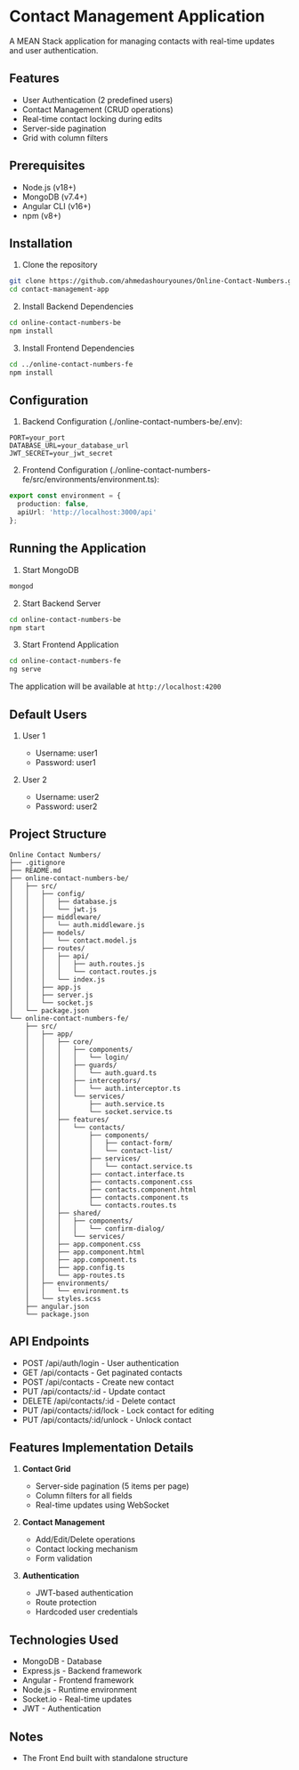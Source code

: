 # Contact Management Application

A MEAN Stack application for managing contacts with real-time updates and user authentication.

## Features

- User Authentication (2 predefined users)
- Contact Management (CRUD operations)
- Real-time contact locking during edits
- Server-side pagination
- Grid with column filters

## Prerequisites

- Node.js (v18+)
- MongoDB (v7.4+)
- Angular CLI (v16+)
- npm (v8+)

## Installation

1. Clone the repository
```bash
git clone https://github.com/ahmedashouryounes/Online-Contact-Numbers.git
cd contact-management-app
```

2. Install Backend Dependencies
```bash
cd online-contact-numbers-be
npm install
```

3. Install Frontend Dependencies
```bash
cd ../online-contact-numbers-fe
npm install
```

## Configuration

1. Backend Configuration (./online-contact-numbers-be/.env):
```
PORT=your_port
DATABASE_URL=your_database_url
JWT_SECRET=your_jwt_secret
```

2. Frontend Configuration (./online-contact-numbers-fe/src/environments/environment.ts):
```typescript
export const environment = {
  production: false,
  apiUrl: 'http://localhost:3000/api'
};
```

## Running the Application

1. Start MongoDB
```bash
mongod
```

2. Start Backend Server
```bash
cd online-contact-numbers-be
npm start
```

3. Start Frontend Application
```bash
cd online-contact-numbers-fe
ng serve
```

The application will be available at `http://localhost:4200`

## Default Users

1. User 1
   - Username: user1
   - Password: user1

2. User 2
   - Username: user2
   - Password: user2

## Project Structure

```
Online Contact Numbers/
├── .gitignore
├── README.md
├── online-contact-numbers-be/
│   ├── src/
│   │   ├── config/
│   │   │   ├── database.js
│   │   │   └── jwt.js
│   │   ├── middleware/
│   │   │   └── auth.middleware.js
│   │   ├── models/
│   │   │   └── contact.model.js
│   │   ├── routes/
│   │   │   ├── api/
│   │   │   │   ├── auth.routes.js
│   │   │   │   └── contact.routes.js
│   │   │   └── index.js
│   │   ├── app.js
│   │   ├── server.js
│   │   └── socket.js
│   └── package.json
└── online-contact-numbers-fe/
    ├── src/
    │   ├── app/
    │   │   ├── core/
    │   │   │   ├── components/
    │   │   │   │   └── login/
    │   │   │   ├── guards/
    │   │   │   │   └── auth.guard.ts
    │   │   │   ├── interceptors/
    │   │   │   │   └── auth.interceptor.ts
    │   │   │   └── services/
    │   │   │       ├── auth.service.ts
    │   │   │       └── socket.service.ts
    │   │   ├── features/
    │   │   │   └── contacts/
    │   │   │       ├── components/
    │   │   │       │   ├── contact-form/
    │   │   │       │   └── contact-list/
    │   │   │       ├── services/
    │   │   │       │   └── contact.service.ts
    │   │   │       ├── contact.interface.ts
    │   │   │       ├── contacts.component.css  
    │   │   │       ├── contacts.component.html
    │   │   │       ├── contacts.component.ts   
    │   │   │       └── contacts.routes.ts
    │   │   ├── shared/
    │   │   │   ├── components/
    │   │   │   │   └── confirm-dialog/
    │   │   │   └── services/
    │   │   ├── app.component.css
    │   │   ├── app.component.html
    │   │   ├── app.component.ts
    │   │   ├── app.config.ts
    │   │   └── app-routes.ts
    │   ├── environments/
    │   │   └── environment.ts
    │   └── styles.scss
    ├── angular.json
    └── package.json

```

## API Endpoints

- POST /api/auth/login - User authentication
- GET /api/contacts - Get paginated contacts
- POST /api/contacts - Create new contact
- PUT /api/contacts/:id - Update contact
- DELETE /api/contacts/:id - Delete contact
- PUT /api/contacts/:id/lock - Lock contact for editing
- PUT /api/contacts/:id/unlock - Unlock contact

## Features Implementation Details

1. **Contact Grid**
   - Server-side pagination (5 items per page)
   - Column filters for all fields
   - Real-time updates using WebSocket

2. **Contact Management**
   - Add/Edit/Delete operations
   - Contact locking mechanism
   - Form validation

3. **Authentication**
   - JWT-based authentication
   - Route protection
   - Hardcoded user credentials

## Technologies Used

- MongoDB - Database
- Express.js - Backend framework
- Angular - Frontend framework
- Node.js - Runtime environment
- Socket.io - Real-time updates
- JWT - Authentication

## Notes

- The Front End built with standalone structure
